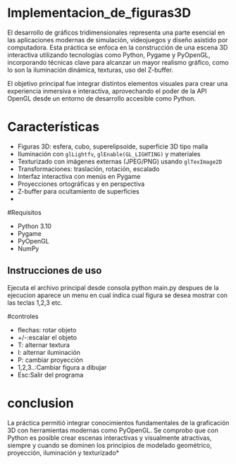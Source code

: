 # Implementacion_de_figuras3D
El desarrollo de gráficos tridimensionales representa una parte esencial en las aplicaciones modernas de simulación, videojuegos y diseño asistido por computadora. Esta práctica se enfoca en la construcción de una escena 3D interactiva 
utilizando tecnologías como Python, Pygame y PyOpenGL, incorporando técnicas clave para alcanzar un mayor realismo gráfico, 
como lo son la iluminación dinámica, texturas, uso del Z-buffer.

El objetivo principal fue integrar distintos elementos visuales para crear una experiencia inmersiva e interactiva, aprovechando el poder de la API OpenGL desde un entorno de desarrollo accesible como Python.

# Características

- Figuras 3D: esfera, cubo, superelipsoide, superficie 3D tipo malla
- Iluminación con `glLightfv`, `glEnable(GL_LIGHTING)` y materiales
- Texturizado con imágenes externas (JPEG/PNG) usando `glTexImage2D`
- Transformaciones: traslación, rotación, escalado
- Interfaz interactiva con menús en Pygame
- Proyecciones ortográficas y en perspectiva
- Z-buffer para ocultamiento de superficies
- 
#Requisitos

- Python 3.10
- Pygame
- PyOpenGL
- NumPy

## Instrucciones de uso
Ejecuta el archivo principal desde consola
python main.py
despues de la ejecucion aparece un menu en cual indica cual figura se desea mostrar
con las teclas 1,2,3 etc.

#controles
- flechas: rotar objeto
- +/-:escalar el objeto 
- T: alternar textura
- I: alternar iluminación
- P: cambiar proyección 
- 1,2,3..:Cambiar figura a dibujar
- Esc:Salir del programa

# conclusion
La práctica permitió integrar conocimientos fundamentales de la graficación 3D con herramientas modernas como PyOpenGL. Se comprobo que con Python es posible crear escenas interactivas y visualmente atractivas, siempre y cuando se dominen los principios de modelado geométrico, proyección, iluminación y texturizado*
